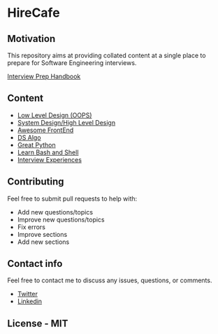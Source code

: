 # HireCafe

## Motivation

This repository aims at providing collated content at a single place to prepare for Software Engineering interviews.

[Interview Prep Handbook](https://www.techinterviewhandbook.org/)

## Content

- [Low Level Design (OOPS)](https://github.com/sounak07/EngineeringPrepHub/blob/main/low_level_design.md)
- [System Design/High Level Design](https://github.com/sounak07/EngineeringPrepHub/blob/main/high_level_design.md)
- [Awesome FrontEnd](https://github.com/sounak07/EngineeringPrepHub/blob/main/front_end_resources.md)
- [DS Algo](https://github.com/sounak07/EngineeringPrepHub/blob/main/ds-algo.md)
- [Great Python](https://github.com/sounak07/EngineeringPrepHub/blob/main/great_python.md)
- [Learn Bash and Shell](https://github.com/sounak07/EngineeringPrepHub/blob/main/learn_shell_bash.md)
- [Interview Experiences](https://github.com/sounak07/EngineeringPrepHub/blob/main/interview_experience.md)


## Contributing

Feel free to submit pull requests to help with:

- Add new questions/topics
- Improve new questions/topics
- Fix errors
- Improve sections
- Add new sections

## Contact info

Feel free to contact me to discuss any issues, questions, or comments.

- [Twitter](https://twitter.com/sounak_08)
- [Linkedin](https://www.linkedin.com/in/sounak08/)

## License - MIT
